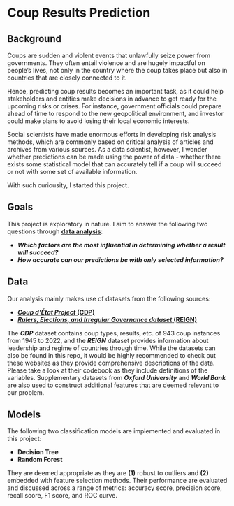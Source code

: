 # Coup Results Prediction

## Background

Coups are sudden and violent events that unlawfully seize power from governments. They often entail violence and are hugely impactful on people’s lives, not only in the country where the coup takes place but also in countries that are closely connected to it.

Hence, predicting coup results becomes an important task, as it could help stakeholders and entities make decisions in advance to get ready for the upcoming risks or crises. For instance, government officials could prepare ahead of time to respond to the new geopolitical environment, and investor could make plans to avoid losing their local economic interests.

Social scientists have made enormous efforts in developing risk analysis methods, which are commonly based on critical analysis of articles and archives from various sources. As a data scientist, however, I wonder whether predictions can be made using the power of data - whether there exists some statistical model that can accurately tell if a coup will succeed or not with some set of available information.

With such curiousity, I started this project.

## Goals

This project is exploratory in nature. I aim to answer the following two questions through [__data analysis__](https://github.com/sjwan01/coup-results-prediction-with-classification-models/blob/main/Coup%20Results%20Prediction.ipynb):
- __*Which factors are the most influential in determining whether a result will succeed?*__
- __*How accurate can our predictions be with only selected information?*__

## Data

Our analysis mainly makes use of datasets from the following sources:
- [**_Coup d'État Project_ (CDP)**](https://clinecenter.illinois.edu/project/research-themes/democracy-and-development/coup-detat-project)
- [**_Rulers, Elections, and Irregular Governance dataset_ (REIGN)**](https://oefdatascience.github.io/REIGN.github.io/menu/reign_current.html)

The _**CDP**_ dataset contains coup types, results, etc. of 943 coup instances from 1945 to 2022, and the _**REIGN**_ dataset provides information about leadership and regime of countries through time. While the datasets can also be found in this repo, it would be highly recommended to check out these websites as they provide comprehensive descriptions of the data. Please take a look at their codebook as they include definitions of the variables. Supplementary datasets from _**Oxford University**_ and _**World Bank**_ are also used to construct additional features that are deemed relevant to our problem.

## Models

The following two classification models are implemented and evaluated in this project:
- __Decision Tree__
- __Random Forest__

They are deemed appropriate as they are __(1)__ robust to outliers and __(2)__ embedded with feature selection methods. Their performance are evaluated and discussed across a range of metrics: accuracy score, precision score, recall score, F1 score, and ROC curve.
